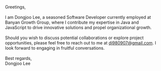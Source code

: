 Greetings,
<br><br>
I am Dongjoo Lee, a seasoned Software Developer currently employed at Banyan Growth Group, where I contribute my expertise in Java and JavaScript to drive innovative solutions and propel organizational growth.
<br><br>
Should you wish to discuss potential collaborations or explore project opportunities, please feel free to reach out to me at dj980907@gmail.com. I look forward to engaging in fruitful conversations.
<br><br>
Best regards,
<br>
Dongjoo Lee
<!---
dj980907/dj980907 is a ✨ special ✨ repository because its `README.md` (this file) appears on your GitHub profile.
You can click the Preview link to take a look at your changes.
--->
